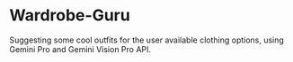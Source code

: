 # Wardrobe-Guru
Suggesting some cool outfits for the user available clothing options, using Gemini Pro and Gemini Vision Pro API.
